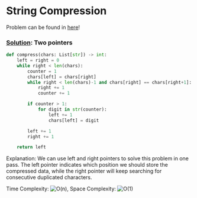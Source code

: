 # String Compression

Problem can be found in [here](https://leetcode.com/problems/string-compression/)!

### [Solution](/String/68-TextJustification/solution.py): Two pointers

```python
def compress(chars: List[str]) -> int:
    left = right = 0
    while right < len(chars):
        counter = 1
        chars[left] = chars[right]
        while right < len(chars)-1 and chars[right] == chars[right+1]:
            right += 1
            counter += 1

        if counter > 1:
            for digit in str(counter):
                left += 1
                chars[left] = digit

        left += 1
        right += 1

    return left
```

Explanation: We can use left and right pointers to solve this problem in one pass. The left pointer indicates which position we should store the compressed data, while the right pointer will keep searching for consecutive duplicated characters.

Time Complexity: ![O(n)](<https://latex.codecogs.com/svg.image?\inline&space;O(n)>), Space Complexity: ![O(1)](<https://latex.codecogs.com/svg.image?\inline&space;O(1)>)
